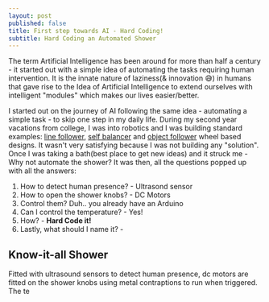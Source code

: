 ```yaml
---
layout: post
published: false
title: First step towards AI - Hard Coding!
subtitle: Hard Coding an Automated Shower
---
```

The term Artificial Intelligence has been around for more than half a century - it started out with a simple idea of automating the tasks requiring human intervention. It is the innate nature of laziness(& innovation 😅) in humans that gave rise to the Idea of Artificial Intelligence to extend ourselves with intelligent "modules" which makes our lives easier/better.

I started out on the journey of AI following the same idea - automating a simple task - to skip one step in my daily life. During my second year vacations from college, I was into robotics and I was building standard examples: [line follower](https://www.youtube.com/watch?v=JDxIorDI1VQ), [self balancer](https://www.youtube.com/watch?v=_afq1DTAJZo) and [object follower](https://www.youtube.com/watch?v=lsEr7UbAK5A) wheel based designs. It wasn't very satisfying because I was not building any "solution". Once I was taking a bath(best place to get new ideas) and it struck me - Why not automate the shower? It was then, all the questions popped up with all the answers:
1. How to detect human presence? - Ultrasond sensor
2. How to open the shower knobs? - DC Motors
3. Control them? Duh.. you already have an Arduino 
4. Can I control the temperature? - Yes!
5. How? - **Hard Code it!**
6. Lastly, what should I name it? -

## Know-it-all Shower
Fitted with ultrasound sensors to detect human presence, dc motors are fitted on the shower knobs using metal contraptions to run when triggered. The te




